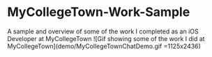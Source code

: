 # MyCollegeTown-Work-Sample
A sample and overview of some of the work I completed as an iOS Developer at MyCollegeTown
![Gif showing some of the work I did at MyCollegeTown](demo/MyCollegeTownChatDemo.gif =1125x2436)
